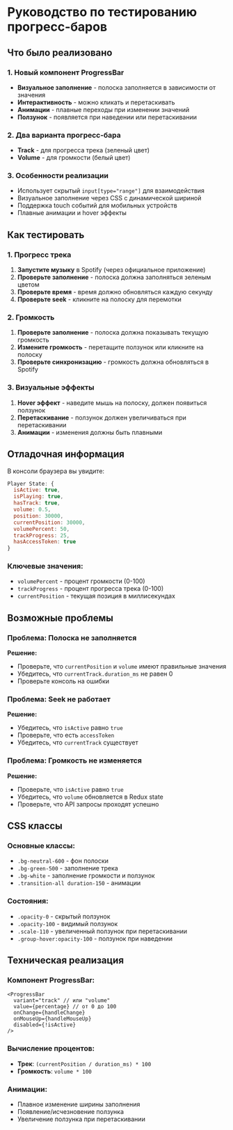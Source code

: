 # Руководство по тестированию прогресс-баров

## Что было реализовано

### 1. Новый компонент ProgressBar
- **Визуальное заполнение** - полоска заполняется в зависимости от значения
- **Интерактивность** - можно кликать и перетаскивать
- **Анимации** - плавные переходы при изменении значений
- **Ползунок** - появляется при наведении или перетаскивании

### 2. Два варианта прогресс-бара
- **Track** - для прогресса трека (зеленый цвет)
- **Volume** - для громкости (белый цвет)

### 3. Особенности реализации
- Использует скрытый `input[type="range"]` для взаимодействия
- Визуальное заполнение через CSS с динамической шириной
- Поддержка touch событий для мобильных устройств
- Плавные анимации и hover эффекты

## Как тестировать

### 1. Прогресс трека
1. **Запустите музыку** в Spotify (через официальное приложение)
2. **Проверьте заполнение** - полоска должна заполняться зеленым цветом
3. **Проверьте время** - время должно обновляться каждую секунду
4. **Проверьте seek** - кликните на полоску для перемотки

### 2. Громкость
1. **Проверьте заполнение** - полоска должна показывать текущую громкость
2. **Измените громкость** - перетащите ползунок или кликните на полоску
3. **Проверьте синхронизацию** - громкость должна обновляться в Spotify

### 3. Визуальные эффекты
1. **Hover эффект** - наведите мышь на полоску, должен появиться ползунок
2. **Перетаскивание** - ползунок должен увеличиваться при перетаскивании
3. **Анимации** - изменения должны быть плавными

## Отладочная информация

В консоли браузера вы увидите:
```javascript
Player State: {
  isActive: true,
  isPlaying: true,
  hasTrack: true,
  volume: 0.5,
  position: 30000,
  currentPosition: 30000,
  volumePercent: 50,
  trackProgress: 25,
  hasAccessToken: true
}
```

### Ключевые значения:
- `volumePercent` - процент громкости (0-100)
- `trackProgress` - процент прогресса трека (0-100)
- `currentPosition` - текущая позиция в миллисекундах

## Возможные проблемы

### Проблема: Полоска не заполняется
**Решение:**
- Проверьте, что `currentPosition` и `volume` имеют правильные значения
- Убедитесь, что `currentTrack.duration_ms` не равен 0
- Проверьте консоль на ошибки

### Проблема: Seek не работает
**Решение:**
- Убедитесь, что `isActive` равно `true`
- Проверьте, что есть `accessToken`
- Убедитесь, что `currentTrack` существует

### Проблема: Громкость не изменяется
**Решение:**
- Проверьте, что `isActive` равно `true`
- Убедитесь, что `volume` обновляется в Redux state
- Проверьте, что API запросы проходят успешно

## CSS классы

### Основные классы:
- `.bg-neutral-600` - фон полоски
- `.bg-green-500` - заполнение трека
- `.bg-white` - заполнение громкости и ползунок
- `.transition-all duration-150` - анимации

### Состояния:
- `.opacity-0` - скрытый ползунок
- `.opacity-100` - видимый ползунок
- `.scale-110` - увеличенный ползунок при перетаскивании
- `.group-hover:opacity-100` - ползунок при наведении

## Техническая реализация

### Компонент ProgressBar:
```tsx
<ProgressBar 
  variant="track" // или "volume"
  value={percentage} // от 0 до 100
  onChange={handleChange}
  onMouseUp={handleMouseUp}
  disabled={!isActive}
/>
```

### Вычисление процентов:
- **Трек**: `(currentPosition / duration_ms) * 100`
- **Громкость**: `volume * 100`

### Анимации:
- Плавное изменение ширины заполнения
- Появление/исчезновение ползунка
- Увеличение ползунка при перетаскивании 